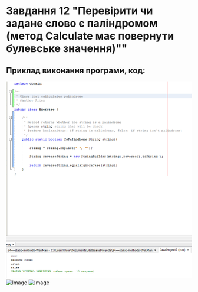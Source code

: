 # Завдання 12 "Перевірити чи задане слово є паліндромом (метод Calculate має повернути булевське значення)""

## Приклад виконання програми, код: 
![Image](https://github.com/ppc-ntu-khpi/34---static-methods-WekMan/blob/master/photo/1.png)
![Image](https://ibb.co/DrcK3bM)
![Image](https://ibb.co/2y4V5Cw)
